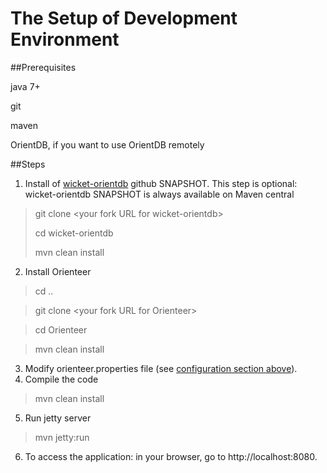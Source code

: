 # The Setup of Development Environment

##Prerequisites

java 7+

git

maven

OrientDB, if you want to use OrientDB remotely

##Steps
1. Install of [wicket-orientdb](https://github.com/OrienteerDW/wicket-orientdb) github SNAPSHOT. This step is optional: wicket-orientdb SNAPSHOT is always available on Maven central
  
  >git clone &lt;your fork URL for wicket-orientdb&gt;
  >
  >cd wicket-orientdb
  >
  >mvn clean install

2. Install Orienteer

  >cd ..

  >git clone &lt;your fork URL for Orienteer&gt;

  >cd Orienteer

  >mvn clean install

3. Modify orienteer.properties file (see [configuration section above](https://orienteer.gitbooks.io/orienteer/content/editing_the_orienteer_configuration_file.html)).
4. Compile the code
  >mvn clean install
5. Run jetty server
  >mvn jetty:run
6. To access the application: in your browser, go to http://localhost:8080.